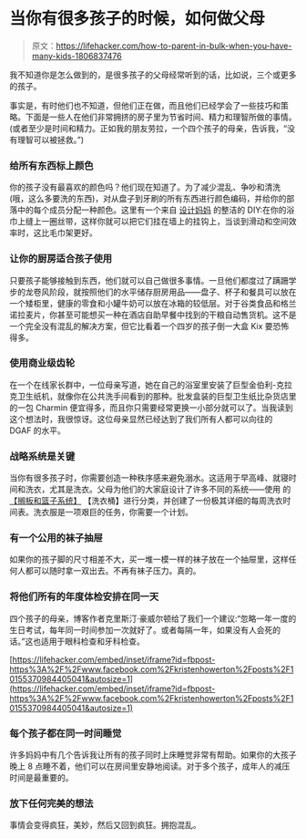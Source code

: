 # 当你有很多孩子的时候，如何做父母

> 原文：<https://lifehacker.com/how-to-parent-in-bulk-when-you-have-many-kids-1806837476>

我不知道你是怎么做到的，是很多孩子的父母经常听到的话，比如说，三个或更多的孩子。



事实是，有时他们也不知道，但他们正在做，而且他们已经学会了一些技巧和策略。下面是一些人在他们非常拥挤的房子里为节省时间、精力和理智所做的事情。(或者至少是时间和精力。正如我的朋友劳拉，一个四个孩子的母亲，告诉我，“没有理智可以被拯救。”)

### 给所有东西标上颜色

你的孩子没有最喜欢的颜色吗？他们现在知道了。为了减少混乱、争吵和清洗(哦，这么多要洗的东西)，对从盘子到牙刷的所有东西进行颜色编码，并给你的部落中的每个成员分配一种颜色。这里有一个来自 [设计妈妈](https://www.designmom.com/diy-color-coded-towels) 的整洁的 DIY:在你的浴巾上缝上一圈丝带，这样你就可以把它们挂在墙上的挂钩上，当谈到滑动和空间效率时，这比毛巾架更好。

### **让你的厨房适合孩子使用**

只要孩子能够接触到东西，他们就可以自己做很多事情。一旦他们都度过了蹒跚学步的龙卷风阶段，就按照他们的水平储存厨房用品——盘子、杯子和餐具可以放在一个矮柜里，健康的零食和小罐牛奶可以放在冰箱的较低层。对于谷类食品和格兰诺拉麦片，你甚至可能想买一种在酒店自助早餐中找到的干粮自动售货机。这不是一个完全没有混乱的解决方案，但它比看着一个四岁的孩子倒一大盒 Kix 要恐怖得多。

### 使用商业级齿轮

在一个在线家长群中，一位母亲写道，她在自己的浴室里安装了巨型金伯利-克拉克卫生纸机，就像你在公共洗手间看到的那种。批发盒装的巨型卫生纸比杂货店里的一包 Charmin 便宜得多，而且你只需要经常更换一小部分就可以了。当我读到这个想法时，我很惊讶。这位母亲显然已经达到了我们所有人都可以向往的 DGAF 的水平。

### 战略系统是关键

当你有很多孩子时，你需要创造一种秩序感来避免溺水。这适用于早高峰、就寝时间和洗衣，尤其是洗衣。父母为他们的大家庭设计了许多不同的系统——使用  的 [【搁板和篮子系统】](https://www.raisingarrows.net/2010/01/our-shelf-and-basket-laundry-system/) 【洗衣桶】进行分类，并创建了一份极其详细的每周洗衣时间表。洗衣服是一项艰巨的任务，你需要一个计划。

### 有一个公用的袜子抽屉

如果你的孩子脚的尺寸相差不大，买一堆一模一样的袜子放在一个抽屉里，这样任何人都可以随时拿一双出去。不再有袜子压力。真的。

### 将他们所有的年度体检安排在同一天

四个孩子的母亲，博客作者克里斯汀·豪威尔顿给了我们一个建议:“忽略一年一度的生日考试，每年同一时间参加一次就好了。或者每隔一年，如果没有人会死的话。”这也适用于眼科检查和牙科检查。

 [https://lifehacker.com/embed/inset/iframe?id=fbpost-https%3A%2F%2Fwww.facebook.com%2Fkristenhowerton%2Fposts%2F10155370984405041&autosize=1](https://lifehacker.com/embed/inset/iframe?id=fbpost-https%3A%2F%2Fwww.facebook.com%2Fkristenhowerton%2Fposts%2F10155370984405041&autosize=1) 

### 每个孩子都在同一时间睡觉

许多妈妈中有几个告诉我让所有的孩子同时上床睡觉非常有帮助。如果你的大孩子晚上 8 点睡不着，他们可以在房间里安静地阅读。对于多个孩子，成年人的减压时间是最重要的。

### 放下任何完美的想法

事情会变得疯狂，美妙，然后又回到疯狂。拥抱混乱。